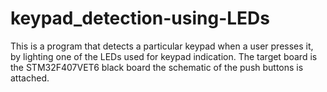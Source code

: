 # keypad_detection-using-LEDs
This is a program that detects a particular keypad when a user presses it, by lighting one of the LEDs used for keypad indication. The target board is the STM32F407VET6 black board
the schematic of the push buttons is attached.
